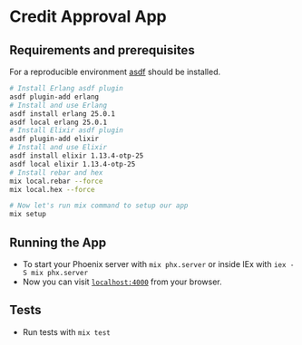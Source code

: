 # Credit Approval App

## Requirements and prerequisites

For a reproducible environment [asdf](https://asdf-vm.com/#/) should be installed.

```sh
# Install Erlang asdf plugin
asdf plugin-add erlang
# Install and use Erlang
asdf install erlang 25.0.1
asdf local erlang 25.0.1
# Install Elixir asdf plugin
asdf plugin-add elixir
# Install and use Elixir
asdf install elixir 1.13.4-otp-25
asdf local elixir 1.13.4-otp-25
# Install rebar and hex
mix local.rebar --force
mix local.hex --force

# Now let's run mix command to setup our app
mix setup
```

## Running the App

- To start your Phoenix server with `mix phx.server` or inside IEx with `iex -S mix phx.server`
- Now you can visit [`localhost:4000`](http://localhost:4000) from your browser.

## Tests

- Run tests with `mix test`

